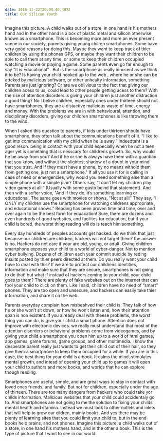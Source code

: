 ```yaml
---
date: 2016-12-22T20:04:40.407Z
title: Our Silicon Youth
---
```

Imagine this picture. A child walks out of a store, in one hand is his mothers hand and in the other hand is a box of plastic metal and silicon otherwise known as a smartphone. This is becoming more and more an ever present scene in our society, parents giving young chilren smartphones. Some have very good reasons for doing this. Maybe they want to keep track of thier children by using the phones GPS, or maybe they want their children to be able to call them at any time, or some to keep their children occupied watching a movie or playing a game. Some parents even go far enough to say "It is Educational" . But is the smartphone as really innocent as we think it to be? Is having your child hooked up to the web , where he or she can be attcked by malicious software, or other unhealty information, something Parents are just ignoring? Or are we oblivious to the fact that giving our children acess to us, could lead to other people getting acess to them? With the rise of attention disorders is giving your children just another distraction a good thing? No I belive children, especially ones under thirteen should not have smartphones, they are a distactive malicious waste of time, energy and money. With the problems we are in with behavioural, attention, and disciplinary disorders, giving our children smartphones is like throwing them to the wind.

When I asked this question to parents, if kids under thirteen should have smartphone, they often talk about the communications benefit of it. “I like to get into communication with my child when he is away.” Indeedtaht is a good reson. being in contact with your child especially when he not a teen ager yet is something that is nesscary for childrens growth. So, why would he be away from you? And if he or she is always have them with a guardian that you know, and without the slightest shadow of a doubt in your mind that you trust. And if they must have a phone, by no means withold them from getting one, just not a smartphone." If all you use it for is calling in case of need or emergencies, why would you need something else than a simple phone with a simple plan? Others say, “I don’t let my children play video games at all.” (Usually with some gusto beind that statement). And then with a softer voice, "And if they do, it’s something learning or educational. The same goes with movies or shows, “Not at all!” They say, “I ONLY my children use the smartphone for watching childrens appropriate , and educational shows.” Reading has been proven time and time, over and over again to be the best form for eduacation! Sure, there are dozens and even hundreds of good websites, and facilites for education, but if your child is bored, the worst thing reading will do is teach him something.

Every day hundreds of peoples accounts get hacked. do we think that just because our children are children, hackers will not target them? the answer is no. Hackers do not care if your are old, young, or adult. Giving children smartphone exposes your child to a world of cyber-danger. Not to mention cyber bullying. Dozens of children each year commit suicide by reding insults posted by thier peers directed at them. Do you really want your child have to deal with this? If we are to protect our childrens identities, information and make sure that they are secure, smartphones is not going to do that! but what if instead of hackers coming to your child, your child goes to them? There are plenty of fake websites out on the internet that can fool your child to click on them. Like I said, children have no need of “smart” phones. They are too open and unsecure, and hackers can easily take thier information, and share it on the web.

Parents everyday complain how misbeahved their child is. They talk of how he or she won’t sit down, or how he won’t listen and, how their attention span is non existent. If you already deal with theese problems, the worst thing you can do, is give your child a smart phone. Attention does not improve with electronic devices. we really must understand that most of the attention disorders or behavioral problems come from videogames, and by giving your child a smartphone you open him up to a world of html games, app games, game forums, game groups, and other multimedia. I know the desperate parent really just wants to get their child out of their hair, so they give them a smartphone to keep them occupied for a while. If you are in this case, the best thing for your child is a book. It calms the mind, stimulates mental growth, and intead of opening your child up to games it will open your child to authors and more books, and worlds that he can explore though reading.

Smartphones are useful, simple, and are great ways to stay in contact with loved ones friends, and family. But not for children, especially under the age of thirteen. There are too many dangers from hackers who could take yor childs information. Malicious websites that your child could accidentaly go to. And smartphones are not going to me the solution to fixing your childs mental health and stamina. Instead we must look to other outlets and inlets that will help to grow our cildren, mainly books. And yes there may be plenty of learning sites that you could limit your child to, but in the end books help brains, and not phones. Imagine this picture, a child walks out of a store, in one hand his mothers hand, and in the other a book. This is the type of picture that I want to see in our world.

